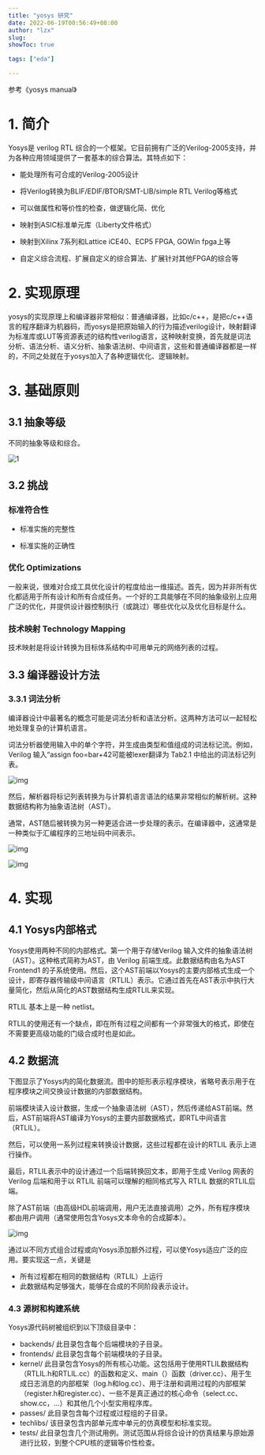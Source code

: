 ```yaml
---
title: "yosys 研究"
date: 2022-06-19T00:56:49+08:00
author: "lzx"
slug: 
showToc: true

tags: ["eda"]

---
```


参考《yosys manual》

# 1. 简介

Yosys是 verilog RTL 综合的一个框架。它目前拥有广泛的Verilog-2005支持，并为各种应用领域提供了一套基本的综合算法。其特点如下：

- 能处理所有可合成的Verilog-2005设计

- 将Verilog转换为BLIF/EDIF/BTOR/SMT-LIB/simple RTL Verilog等格式

- 可以做属性和等价性的检查，做逻辑化简、优化

- 映射到ASIC标准单元库（Liberty文件格式）

- 映射到Xilinx 7系列和Lattice iCE40、ECP5 FPGA,   GOWin fpga上等  

- 自定义综合流程、扩展自定义的综合算法、扩展针对其他FPGA的综合等

# 2. 实现原理

yosys的实现原理上和编译器非常相似：普通编译器，比如c/c++，是把c/c++语言的程序翻译为机器码，而yosys是把原始输入的行为描述verilog设计，映射翻译为标准库或LUT等资源表述的结构性verilog语言，这种映射变换，首先就是词法分析、语法分析、语义分析、抽象语法树、中间语言，这些和普通编译器都是一样的，不同之处就在于yosys加入了各种逻辑优化、逻辑映射。

# 3. 基础原则

## 3.1 抽象等级

不同的抽象等级和综合。

![1](https://cdn.jsdelivr.net/gh/lzxqaq/jsdelivr@master/image/2022-6-19/1.png)

## 3.2 挑战

### 标准符合性

- 标准实施的完整性

- 标准实施的正确性

### 优化 Optimizations

一般来说，很难对合成工具优化设计的程度给出一维描述。首先，因为并非所有优化都适用于所有设计和所有合成任务。一个好的工具能够在不同的抽象级别上应用广泛的优化，并提供设计器控制执行（或跳过）哪些优化以及优化目标是什么。

### 技术映射 Technology Mapping

技术映射是将设计转换为目标体系结构中可用单元的网络列表的过程。

## 3.3 编译器设计方法

### 3.3.1 词法分析

编译器设计中最著名的概念可能是词法分析和语法分析。这两种方法可以一起轻松地处理复杂的计算机语言。

词法分析器使用输入中的单个字符，并生成由类型和值组成的词法标记流。例如，Verilog 输入“assign foo=bar+42可能被lexer翻译为 Tab2.1 中给出的词法标记列表。

![img](https://cdn.jsdelivr.net/gh/lzxqaq/jsdelivr@master/image/2022-6-8/exemplary.png)


然后，解析器将标记列表转换为与计算机语言语法的结果非常相似的解析树。这种数据结构称为抽象语法树（AST）。

通常，AST随后被转换为另一种更适合进一步处理的表示。在编译器中，这通常是一种类似于汇编程序的三地址码中间表示。

![img](https://cdn.jsdelivr.net/gh/lzxqaq/jsdelivr@master/image/2022-6-8/parse_tree.png)

![img](https://cdn.jsdelivr.net/gh/lzxqaq/jsdelivr@master/image/2022-6-8/ast.png)

# 4. 实现

## 4.1 Yosys内部格式

Yosys使用两种不同的内部格式。第一个用于存储Verilog 输入文件的抽象语法树（AST）。这种格式简称为AST，由 Verilog 前端生成。此数据结构由名为AST Frontend1 的子系统使用。然后，这个AST前端以Yosys的主要内部格式生成一个设计，即寄存器传输级中间语言（RTLIL）表示。它通过首先在AST表示中执行大量简化，然后从简化的AST数据结构生成RTLIL来实现。

RTLIL 基本上是一种 netlist。

RTLIL的使用还有一个缺点，即在所有过程之间都有一个非常强大的格式，即使在不需要更高级功能的门级合成时也是如此。

## 4.2 数据流

下图显示了Yosys内的简化数据流。图中的矩形表示程序模块，省略号表示用于在程序模块之间交换设计数据的内部数据结构。

前端模块读入设计数据，生成一个抽象语法树（AST），然后传递给AST前端。然后，AST前端将AST编译为Yosys的主要内部数据格式，即RTL中间语言（RTLIL）。

然后，可以使用一系列过程来转换设计数据，这些过程都在设计的RTLIL 表示上进行操作。

最后，RTLIL表示中的设计通过一个后端转换回文本，即用于生成 Verilog 网表的 Verilog 后端和用于以 RTLIL 前端可以理解的相同格式写入 RTLIL 数据的RTLIL后端。

除了AST前端（由高级HDL前端调用，用户无法直接调用）之外，所有程序模块都由用户调用（通常使用包含Yosys文本命令的合成脚本）。

![img](https://cdn.jsdelivr.net/gh/lzxqaq/jsdelivr@master/image/2022-6-8/figure4.1.png)

通过以不同方式组合过程或向Yosys添加额外过程，可以使Yosys适应广泛的应用。要实现这一点，关键是
- 所有过程都在相同的数据结构（RTLIL）上运行
- 此数据结构足够强大，能够在合成的不同阶段表示设计。

### 4.3 源树和构建系统

Yosys源代码树被组织到以下顶级目录中：

- backends/ 此目录包含每个后端模块的子目录。
- frontends/ 此目录包含每个前端模块的子目录。
- kernel/
此目录包含Yosys的所有核心功能。这包括用于使用RTLIL数据结构（RTLIL.h和RTLIL.cc）的函数和定义、main（）函数（driver.cc）、用于生成日志消息的内部框架（log.h和log.cc）、用于注册和调用过程的内部框架（register.h和register.cc）、一些不是真正通过的核心命令（select.cc、show.cc，…）和其他几个小型实用程序库。
- passes/
此目录包含每个过程或过程组的子目录。
- techlibs/
该目录包含内部单元库中单元的仿真模型和标准实现。
- tests/
此目录包含几个测试用例。测试范围从将综合设计的仿真结果与原始源进行比较，到整个CPU核的逻辑等价性检查。
